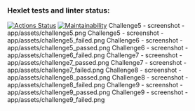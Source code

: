 ### Hexlet tests and linter status:
[![Actions Status](https://github.com/Ler44ikk92/java-project-61/actions/workflows/hexlet-check.yml/badge.svg)](https://github.com/Ler44ikk92/java-project-61/actions)
[![Maintainability](https://api.codeclimate.com/v1/badges/c73cdc9a220b99b2d8b0/maintainability)](https://codeclimate.com/github/Ler44ikk92/java-project-61/maintainability)
Challenge5 - screenshot - app/assets/challenge5.png
Challenge5 - screenshot - app/assets/challenge5_failed.png
Challenge6 - screenshot - app/assets/challenge5_passed.png
Challenge6 - screenshot - app/assets/challenge6_failed.png
Challenge7 - screenshot - app/assets/challenge7_passed.png
Challenge7 - screenshot - app/assets/challenge7_failed.png
Challenge8 - screenshot - app/assets/challenge8_passed.png
Challenge8 - screenshot - app/assets/challenge8_failed.png
Challenge9 - screenshot - app/assets/challenge9_passed.png
Challenge9 - screenshot - app/assets/challenge9_failed.png
